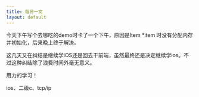 ```yaml
---
title: 每日一文
layout: default
---
```


今天下午写个去哪吃的demo时卡了一个下午，原因是Item *item 时没有分配内存并初始化，后来晚上终于解决。 

这几天又在纠结是继续学iOS还是回去干前端，虽然最终还是决定继续学ios。不过这种纠结除了浪费时间外毫无意义。

用力的学习！

ios、二级c、tcp/ip
